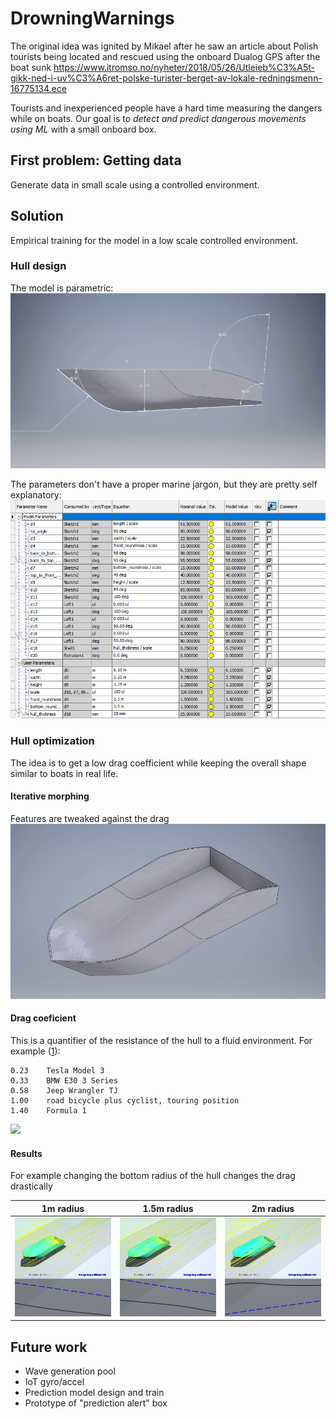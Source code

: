 # DrowningWarnings
The original idea was ignited by Mikael after he saw an article about Polish tourists being located and rescued using the onboard Dualog GPS after the boat sunk https://www.itromso.no/nyheter/2018/05/26/Utleieb%C3%A5t-gikk-ned-i-uv%C3%A6ret-polske-turister-berget-av-lokale-redningsmenn-16775134.ece 

Tourists and inexperienced people have a hard time measuring the dangers while on boats. Our goal is to *detect and predict dangerous movements using ML* with a small onboard box.  

## First problem: Getting data
Generate data in small scale using a controlled environment.

## Solution
Empirical training for the model in a low scale controlled environment. 


### Hull design
The model is parametric:
![](images/parametric_hull.gif)

The parameters don't have a proper marine jargon, but they are pretty self explanatory:
![](images/parameters.png)


### Hull optimization
The idea is to get a low drag coefficient while keeping the overall shape similar to boats in real life.

#### Iterative morphing
Features are tweaked against the drag
![](images/parametric_morph.gif)

#### Drag coeficient
This is a quantifier of the resistance of the hull to a fluid environment. For example ([1](https://en.wikipedia.org/wiki/Drag_coefficient)):

    0.23	Tesla Model 3
    0.33	BMW E30 3 Series 
    0.58	Jeep Wrangler TJ 
    1.00	road bicycle plus cyclist, touring position
    1.40	Formula 1
    
![](images/flow.gif)

#### Results
For example changing the bottom radius of the hull changes the drag drastically

| 1m radius        | 1.5m radius            | 2m radius   |
| :-------------: |:-------------:| :-----:|
| ![](output_for_simulation/small/hull_tip100_bottom1.png)|  ![](output_for_simulation/small/hull_tip100_bottom1.5.png) |  ![](output_for_simulation/small/hull_tip100_bottom2.png) |


## Future work
- Wave generation pool
- IoT gyro/accel
- Prediction model design and train
- Prototype of "prediction alert" box
